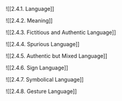 ![[2.4.1. Language]]

![[2.4.2. Meaning]]

![[2.4.3. Fictitious and Authentic Language]]

![[2.4.4. Spurious Language]]

![[2.4.5. Authentic but Mixed Language]]

![[2.4.6. Sign Language]]

![[2.4.7. Symbolical Language]]

![[2.4.8. Gesture Language]]

